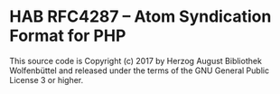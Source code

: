 HAB RFC4287 – Atom Syndication Format for PHP
=============================================

This source code is Copyright (c) 2017 by Herzog August Bibliothek Wolfenbüttel and released under the terms of the GNU
General Public License 3 or higher.
